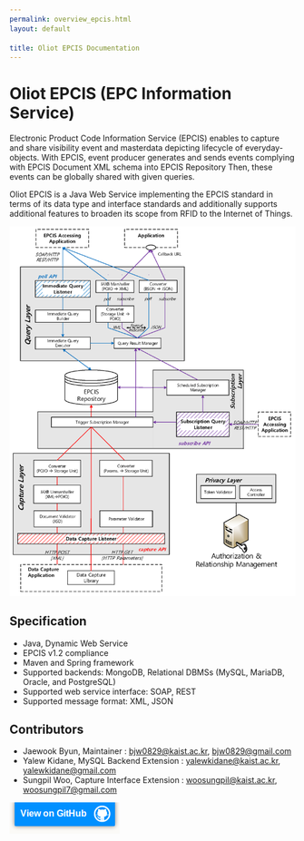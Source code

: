 ```yaml
---
permalink: overview_epcis.html
layout: default

title: Oliot EPCIS Documentation
---
```


Oliot EPCIS (EPC Information Service)
===========================================
Electronic Product Code Information Service (EPCIS) enables to capture and share visibility event and masterdata depicting lifecycle of everyday-objects. With EPCIS, event producer generates and sends events complying with EPCIS Document XML schema into EPCIS Repository Then, these events can be globally shared with given queries.

Oliot EPCIS is a Java Web Service implementing the EPCIS standard in terms of its data type and interface standards and additionally supports additional features to broaden its scope from RFID to the Internet of Things.


![thumbnail](images/epcis-pics/architecture2.png)

## Specification
 * Java, Dynamic Web Service
 * EPCIS v1.2 compliance
 * Maven and Spring framework
 * Supported backends: MongoDB, Relational DBMSs (MySQL, MariaDB, Oracle, and PostgreSQL)
 * Supported web service interface: SOAP, REST
 * Supported message format: XML, JSON

## Contributors
 * Jaewook Byun, Maintainer  : bjw0829@kaist.ac.kr, bjw0829@gmail.com
 * Yalew Kidane, MySQL Backend Extension : yalewkidane@kaist.ac.kr, yalewkidane@gmail.com
 * Sungpil Woo, Capture Interface Extension : woosungpil@kaist.ac.kr, woosungpil7@gmail.com


[![thumbnail](images/viewon.png)](https://github.com/gs1oliot/oliot)
